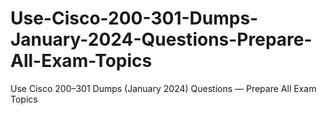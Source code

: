 # Use-Cisco-200-301-Dumps-January-2024-Questions-Prepare-All-Exam-Topics
Use Cisco 200–301 Dumps (January 2024) Questions — Prepare All Exam Topics
